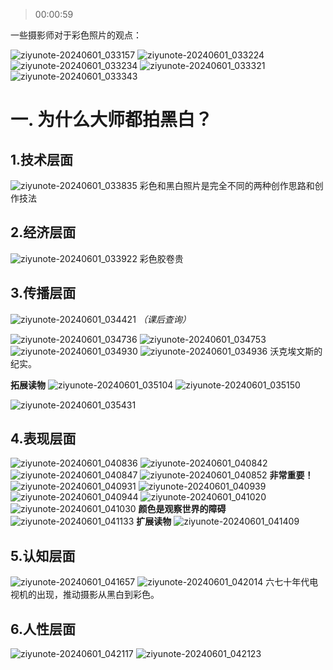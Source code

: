 > 00:00:59

一些摄影师对于彩色照片的观点：

![ziyunote-20240601_033157](https://gitee.com/kawahara0616/photographnotes/raw/master/imgs/202406181627396.png)
![ziyunote-20240601_033224](https://gitee.com/kawahara0616/photographnotes/raw/master/imgs/202406181627397.png)
![ziyunote-20240601_033234](https://gitee.com/kawahara0616/photographnotes/raw/master/imgs/202406181627398.png)
![ziyunote-20240601_033321](https://gitee.com/kawahara0616/photographnotes/raw/master/imgs/202406181627399.png)
![ziyunote-20240601_033343](https://gitee.com/kawahara0616/photographnotes/raw/master/imgs/202406181627400.png)

# 一. 为什么大师都拍黑白？
## 1.技术层面

![ziyunote-20240601_033835](https://gitee.com/kawahara0616/photographnotes/raw/master/imgs/202406181627401.png)
 彩色和黑白照片是完全不同的两种创作思路和创作技法

## 2.经济层面

![ziyunote-20240601_033922](https://gitee.com/kawahara0616/photographnotes/raw/master/imgs/202406181641344.png)
彩色胶卷贵

## 3.传播层面
 
![ziyunote-20240601_034421](https://gitee.com/kawahara0616/photographnotes/raw/master/imgs/202406181627403.png)
*（课后查询）*

![ziyunote-20240601_034736](https://gitee.com/kawahara0616/photographnotes/raw/master/imgs/202406181627404.png)
![ziyunote-20240601_034753](https://gitee.com/kawahara0616/photographnotes/raw/master/imgs/202406181627406.png)
![ziyunote-20240601_034930](https://gitee.com/kawahara0616/photographnotes/raw/master/imgs/202406181627407.png)
![ziyunote-20240601_034936](https://gitee.com/kawahara0616/photographnotes/raw/master/imgs/202406181627408.png)
沃克埃文斯的纪实。

**拓展读物**
![ziyunote-20240601_035104](https://gitee.com/kawahara0616/photographnotes/raw/master/imgs/202406181627409.png)
![ziyunote-20240601_035150](https://gitee.com/kawahara0616/photographnotes/raw/master/imgs/202406181627410.png)

![ziyunote-20240601_035431](https://gitee.com/kawahara0616/photographnotes/raw/master/imgs/202406181627412.png)

## 4.表现层面
![ziyunote-20240601_040836](https://gitee.com/kawahara0616/photographnotes/raw/master/imgs/202406181627413.png)
![ziyunote-20240601_040842](https://gitee.com/kawahara0616/photographnotes/raw/master/imgs/202406181627414.png)
![ziyunote-20240601_040847](https://gitee.com/kawahara0616/photographnotes/raw/master/imgs/202406181627415.png)
![ziyunote-20240601_040852](https://gitee.com/kawahara0616/photographnotes/raw/master/imgs/202406181627416.png)
**非常重要！**
![ziyunote-20240601_040931](https://gitee.com/kawahara0616/photographnotes/raw/master/imgs/202406181627417.png)
![ziyunote-20240601_040939](https://gitee.com/kawahara0616/photographnotes/raw/master/imgs/202406181627418.png)
![ziyunote-20240601_040944](https://gitee.com/kawahara0616/photographnotes/raw/master/imgs/202406181627419.png)
![ziyunote-20240601_041020](https://gitee.com/kawahara0616/photographnotes/raw/master/imgs/202406181627420.png)
![ziyunote-20240601_041030](https://gitee.com/kawahara0616/photographnotes/raw/master/imgs/202406181627421.png)
**颜色是观察世界的障碍**
![ziyunote-20240601_041133](https://gitee.com/kawahara0616/photographnotes/raw/master/imgs/202406181627422.png)
**扩展读物**
![ziyunote-20240601_041409](https://gitee.com/kawahara0616/photographnotes/raw/master/imgs/202406181627423.png)

## 5.认知层面
![ziyunote-20240601_041657](https://gitee.com/kawahara0616/photographnotes/raw/master/imgs/202406181627424.png)
![ziyunote-20240601_042014](https://gitee.com/kawahara0616/photographnotes/raw/master/imgs/202406181627425.png)
六七十年代电视机的出现，推动摄影从黑白到彩色。

## 6.人性层面
![ziyunote-20240601_042117](https://gitee.com/kawahara0616/photographnotes/raw/master/imgs/202406181627426.png)
![ziyunote-20240601_042123](https://gitee.com/kawahara0616/photographnotes/raw/master/imgs/202406181627427.png)